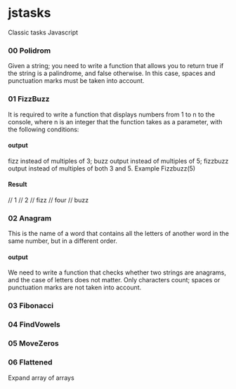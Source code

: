 # jstasks
Classic tasks Javascript


### 00 Polidrom

Given a string; you need to write a function that allows you to return true if the string is a palindrome, 
and false otherwise. In this case, spaces and punctuation marks must be taken into account.

### 01 FizzBuzz
It is required to write a function that displays numbers from 1 to n to the console, 
where n is an integer that the function takes as a parameter, with the following conditions:

#### output

fizz instead of multiples of 3;
buzz output instead of multiples of 5;
fizzbuzz output instead of multiples of both 3 and 5.
Example
Fizzbuzz(5)

#### Result
// 1
// 2
// fizz
// four
// buzz



### 02 Anagram
This is the name of a word that contains all the letters of another word in the same number, but in a different order.

#### output
We need to write a function that checks whether two strings are anagrams, and the case of letters does not matter. 
Only characters count; spaces or punctuation marks are not taken into account.

### 03 Fibonacci

### 04 FindVowels

### 05 MoveZeros

### 06 Flattened
Expand array of arrays



